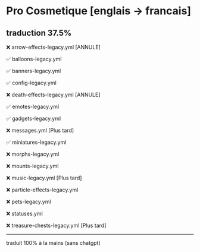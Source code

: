 # Pro Cosmetique [englais -> francais] 

## traduction 37.5%

❌ arrow-effects-legacy.yml  [ANNULE]

✅ balloons-legacy.yml

✅ banners-legacy.yml

✅ config-legacy.yml

❌ death-effects-legacy.yml  [ANNULE] 

✅ emotes-legacy.yml

✅ gadgets-legacy.yml

❌ messages.yml  [Plus tard] 

✅ miniatures-legacy.yml

❌ morphs-legacy.yml

❌ mounts-legacy.yml

❌ music-legacy.yml  [Plus tard] 

❌ particle-effects-legacy.yml

❌ pets-legacy.yml

❌ statuses.yml

❌ treasure-chests-legacy.yml  [Plus tard] 
___
traduit 100% à la mains (sans chatgpt)
